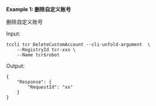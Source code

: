 **Example 1: 删除自定义账号**

删除自定义账号

Input: 

```
tccli tcr DeleteCustomAccount --cli-unfold-argument  \
    --RegistryId tcr-xxx \
    --Name tcr$robot
```

Output: 
```
{
    "Response": {
        "RequestId": "xx"
    }
}
```

